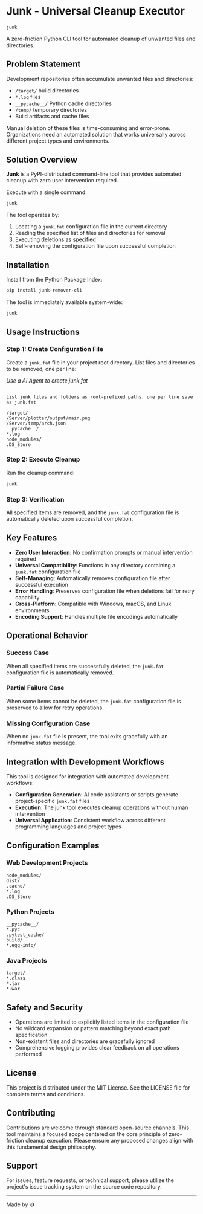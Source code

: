 
# Junk - Universal Cleanup Executor

```bash
junk
```

A zero-friction Python CLI tool for automated cleanup of unwanted files and directories.

## Problem Statement

Development repositories often accumulate unwanted files and directories:
- `/target/` build directories
- `*.log` files
- `__pycache__/` Python cache directories  
- `/temp/` temporary directories
- Build artifacts and cache files

Manual deletion of these files is time-consuming and error-prone. Organizations need an automated solution that works universally across different project types and environments.

## Solution Overview

**Junk** is a PyPI-distributed command-line tool that provides automated cleanup with zero user intervention required.

Execute with a single command:
```bash
junk
```

The tool operates by:
1. Locating a `junk.fat` configuration file in the current directory
2. Reading the specified list of files and directories for removal
3. Executing deletions as specified
4. Self-removing the configuration file upon successful completion

## Installation

Install from the Python Package Index:
```bash
pip install junk-remover-cli
```

The tool is immediately available system-wide:
```bash
junk
```

## Usage Instructions

### Step 1: Create Configuration File

Create a `junk.fat` file in your project root directory. List files and directories to be removed, one per line:

*Use a AI Agent to create junk.fat*

```AI AGENT

List junk files and folders as root-prefixed paths, one per line save as junk.fat

```

```
/target/
/Server/plotter/output/main.png
/Server/temp/arch.json
__pycache__/
*.log
node_modules/
.DS_Store
```

### Step 2: Execute Cleanup

Run the cleanup command:
```bash
junk
```

### Step 3: Verification

All specified items are removed, and the `junk.fat` configuration file is automatically deleted upon successful completion.

## Key Features

- **Zero User Interaction**: No confirmation prompts or manual intervention required
- **Universal Compatibility**: Functions in any directory containing a `junk.fat` configuration file
- **Self-Managing**: Automatically removes configuration file after successful execution
- **Error Handling**: Preserves configuration file when deletions fail for retry capability
- **Cross-Platform**: Compatible with Windows, macOS, and Linux environments
- **Encoding Support**: Handles multiple file encodings automatically

## Operational Behavior

### Success Case
When all specified items are successfully deleted, the `junk.fat` configuration file is automatically removed.

### Partial Failure Case  
When some items cannot be deleted, the `junk.fat` configuration file is preserved to allow for retry operations.

### Missing Configuration Case
When no `junk.fat` file is present, the tool exits gracefully with an informative status message.

## Integration with Development Workflows

This tool is designed for integration with automated development workflows:
- **Configuration Generation**: AI code assistants or scripts generate project-specific `junk.fat` files
- **Execution**: The junk tool executes cleanup operations without human intervention
- **Universal Application**: Consistent workflow across different programming languages and project types

## Configuration Examples

### Web Development Projects
```
node_modules/
dist/
.cache/
*.log
.DS_Store
```

### Python Projects
```
__pycache__/
*.pyc
.pytest_cache/
build/
*.egg-info/
```

### Java Projects
```
target/
*.class
*.jar
*.war
```

## Safety and Security

- Operations are limited to explicitly listed items in the configuration file
- No wildcard expansion or pattern matching beyond exact path specification
- Non-existent files and directories are gracefully ignored
- Comprehensive logging provides clear feedback on all operations performed

## License

This project is distributed under the MIT License. See the LICENSE file for complete terms and conditions.

## Contributing

Contributions are welcome through standard open-source channels. This tool maintains a focused scope centered on the core principle of zero-friction cleanup execution. Please ensure any proposed changes align with this fundamental design philosophy.

## Support

For issues, feature requests, or technical support, please utilize the project's issue tracking system on the source code repository.

---

Made by 🪙
